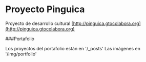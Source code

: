 # Proyecto Pinguica
Proyecto de desarrollo cultural [http://pinguica.gtocolabora.org](http://pinguica.gtocolabora.org)

###Portafolio

Los proyectos del portafolio están en '/_posts'
Las imágenes en '/img/portfolio'
